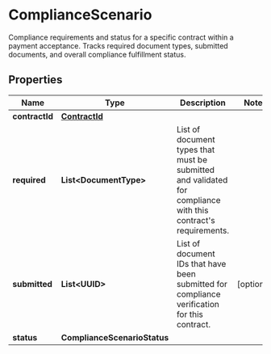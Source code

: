 

# ComplianceScenario

Compliance requirements and status for a specific contract within a  payment acceptance. Tracks required document types, submitted documents,  and overall compliance fulfillment status.

## Properties

| Name | Type | Description | Notes |
|------------ | ------------- | ------------- | -------------|
|**contractId** | [**ContractId**](ContractId.md) |  |  |
|**required** | **List&lt;DocumentType&gt;** | List of document types that must be submitted and validated  for compliance with this contract&#39;s requirements. |  |
|**submitted** | **List&lt;UUID&gt;** | List of document IDs that have been submitted for compliance  verification for this contract. |  [optional] |
|**status** | **ComplianceScenarioStatus** |  |  |



